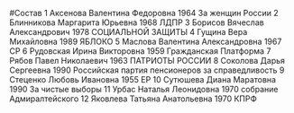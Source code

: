 #Состав
1 Аксенова Валентина Федоровна 1964 За женщин России
2 Блинникова Маргарита Юрьевна 1968 ЛДПР
3 Борисов Вячеслав Александрович 1978 СОЦИАЛЬНОЙ ЗАЩИТЫ
4 Гущина Вера Михайловна 1989 ЯБЛОКО
5 Маслова Валентина Александровна 1967 СР
6 Рудовская Ирина Викторовна 1959 Гражданская Платформа
7 Рябов Павел Николаевич 1963 ПАТРИОТЫ РОССИИ
8 Соколова Дарья Сергеевна 1990 Российская партия пенсионеров за справедливость
9 Стеценко Любовь Ивановна 1955 ЕР
10 Сутюшева Диана Маратовна 1990 За чистые выборы
11 Урбас Наталья Леонидовна 1970 собрание Адмиралтейского
12 Яковлева Татьяна Анатольевна 1970 КПРФ
